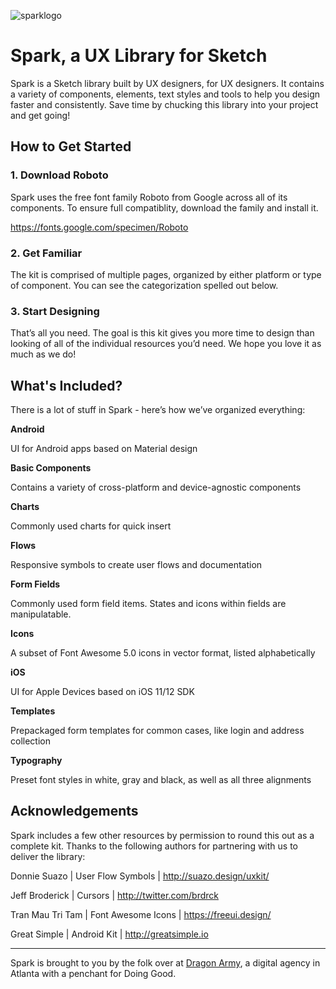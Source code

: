 ![sparklogo](https://dragonarmy.com/spark/images/github-spark-logo.png)

# Spark, a UX Library for Sketch
Spark is a Sketch library built by UX designers, for UX designers. It contains a variety of components, elements, text styles and tools to help you design faster and consistently. Save time by chucking this library into your project and get going!

## How to Get Started
### 1. Download Roboto
Spark uses the free font family Roboto from Google across all of its components. To ensure full compatiblity, download the family and install it.

https://fonts.google.com/specimen/Roboto

### 2. Get Familiar
The kit is comprised of multiple pages, organized by either platform or type of component. You can see the categorization spelled out below.

### 3. Start Designing
That’s all you need. The goal is this kit gives you more time to design than looking of all of the individual resources you’d need. We hope you love it as much as we do!

## What's Included?
There is a lot of stuff in Spark - here’s how we’ve organized everything:

**Android** 

UI for Android apps based on Material design

**Basic Components**

Contains a variety of cross-platform and device-agnostic components

**Charts**

Commonly used charts for quick insert

**Flows**

Responsive symbols to create user flows and documentation

**Form Fields**

Commonly used form field items. States and icons within fields are manipulatable.

**Icons**

A subset of Font Awesome 5.0 icons in vector format, listed alphabetically

**iOS**

UI for Apple Devices based on iOS 11/12 SDK

**Templates**

Prepackaged form templates for common cases, like login and address collection

**Typography**

Preset font styles in white, gray and black, as well as all three alignments

## Acknowledgements
Spark includes a few other resources by permission to round this out as a complete kit. Thanks to the following authors for partnering with us to deliver the library:

Donnie Suazo | User Flow Symbols | http://suazo.design/uxkit/

Jeff Broderick | Cursors | http://twitter.com/brdrck

Tran Mau Tri Tam | Font Awesome Icons | https://freeui.design/

Great Simple | Android Kit | http://greatsimple.io


---
Spark is brought to you by the folk over at [Dragon Army](https://www.dragonarmy.com), a digital agency in Atlanta with a penchant for Doing Good.

